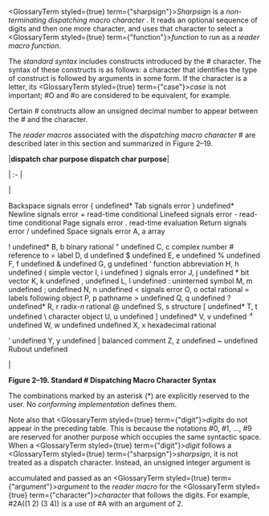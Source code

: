  



<GlossaryTerm styled={true} term={"sharpsign"}><i>Sharpsign</i></GlossaryTerm> is a *non-terminating dispatching macro character* . It reads an optional sequence of digits and then one more character, and uses that character to select a <GlossaryTerm styled={true} term={"function"}><i>function</i></GlossaryTerm> to run as a *reader macro function*. 



The *standard syntax* includes constructs introduced by the # character. The syntax of these constructs is as follows: a character that identifies the type of construct is followed by arguments in some form. If the character is a letter, its <GlossaryTerm styled={true} term={"case"}><i>case</i></GlossaryTerm> is not important; #O and #o are considered to be equivalent, for example. 



Certain # constructs allow an unsigned decimal number to appear between the # and the character. 



The *reader macros* associated with the *dispatching macro character* # are described later in this section and summarized in Figure 2–19.  







|**dispatch char purpose dispatch char purpose**|

| :- |

|<p>Backspace signals error \{ undefined\* Tab signals error \} undefined\* Newline signals error + read-time conditional Linefeed signals error - read-time conditional Page signals error . read-time evaluation Return signals error / undefined Space signals error A, a array </p><p>! undefined* B, b binary rational " undefined C, c complex number # reference to = label D, d undefined $ undefined E, e undefined % undefined F, f undefined &amp; undefined G, g undefined ’ function abbreviation H, h undefined ( simple vector I, i undefined ) signals error J, j undefined * bit vector K, k undefined , undefined L, l undefined : uninterned symbol M, m undefined ; undefined N, n undefined &lt; signals error O, o octal rational = labels following object P, p pathname &gt; undefined Q, q undefined ? undefined* R, r radix-<i>n</i> rational @ undefined S, s structure [ undefined* T, t undefined \ character object U, u undefined ] undefined* V, v undefined <i><sup>∧</sup></i> undefined W, w undefined undefined X, x hexadecimal rational </p><p>‘ undefined Y, y undefined | balanced comment Z, z undefined &#126; undefined Rubout undefined</p>|





**Figure 2–19. Standard # Dispatching Macro Character Syntax** 



The combinations marked by an asterisk (\*) are explicitly reserved to the user. No *conforming implementation* defines them. 



Note also that <GlossaryTerm styled={true} term={"digit"}><i>digits</i></GlossaryTerm> do not appear in the preceding table. This is because the notations #0, #1, ..., #9 are reserved for another purpose which occupies the same syntactic space. When a <GlossaryTerm styled={true} term={"digit"}><i>digit</i></GlossaryTerm> follows a <GlossaryTerm styled={true} term={"sharpsign"}><i>sharpsign</i></GlossaryTerm>, it is not treated as a dispatch character. Instead, an unsigned integer argument is  







accumulated and passed as an <GlossaryTerm styled={true} term={"argument"}><i>argument</i></GlossaryTerm> to the *reader macro* for the <GlossaryTerm styled={true} term={"character"}><i>character</i></GlossaryTerm> that follows the digits. For example, #2A((1 2) (3 4)) is a use of #A with an argument of 2. 



